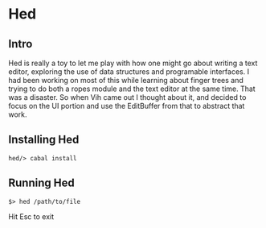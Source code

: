# Hed #

## Intro ##

Hed is really a toy to let me play with how one might go about writing a text editor, exploring the use of data structures and programable interfaces. I had been working on most of this while learning about finger trees and trying to do both a ropes module and the text editor at the same time. That was a disaster. So when Vih came out I thought about it, and decided to focus on the UI portion and use the EditBuffer from that to abstract that work.

## Installing Hed ##

    hed/> cabal install

## Running Hed ##

    $> hed /path/to/file

Hit Esc to exit

